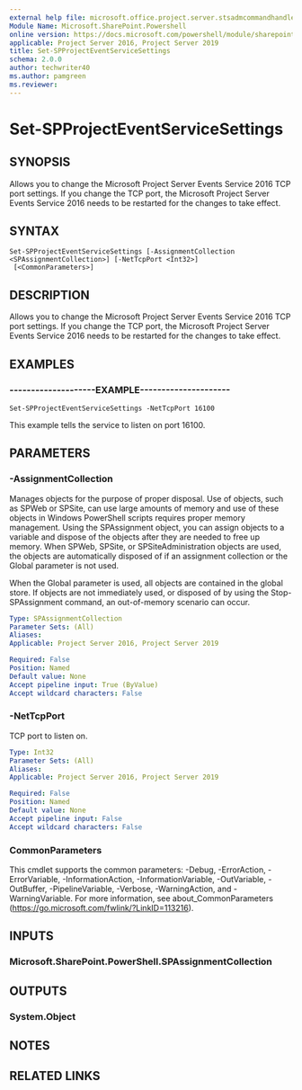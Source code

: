 ```yaml
---
external help file: microsoft.office.project.server.stsadmcommandhandler.dll-help.xml
Module Name: Microsoft.SharePoint.Powershell
online version: https://docs.microsoft.com/powershell/module/sharepoint-server/set-spprojecteventservicesettings
applicable: Project Server 2016, Project Server 2019
title: Set-SPProjectEventServiceSettings
schema: 2.0.0
author: techwriter40
ms.author: pamgreen
ms.reviewer:
---
```


# Set-SPProjectEventServiceSettings

## SYNOPSIS
Allows you to change the Microsoft Project Server Events Service 2016 TCP port settings. If you change the TCP port, the Microsoft Project Server Events Service 2016 needs to be restarted for the changes to take effect.

## SYNTAX

```
Set-SPProjectEventServiceSettings [-AssignmentCollection <SPAssignmentCollection>] [-NetTcpPort <Int32>]
 [<CommonParameters>]
```

## DESCRIPTION
Allows you to change the Microsoft Project Server Events Service 2016 TCP port settings. If you change the TCP port, the Microsoft Project Server Events Service 2016 needs to be restarted for the changes to take effect.

## EXAMPLES

### --------------------EXAMPLE---------------------
```
Set-SPProjectEventServiceSettings -NetTcpPort 16100
```

This example tells the service to listen on port 16100.


## PARAMETERS

### -AssignmentCollection
Manages objects for the purpose of proper disposal. Use of objects, such as SPWeb or SPSite, can use large amounts of memory and use of these objects in Windows PowerShell scripts requires proper memory management. Using the SPAssignment object, you can assign objects to a variable and dispose of the objects after they are needed to free up memory. When SPWeb, SPSite, or SPSiteAdministration objects are used, the objects are automatically disposed of if an assignment collection or the Global parameter is not used.

When the Global parameter is used, all objects are contained in the global store. If objects are not immediately used, or disposed of by using the Stop-SPAssignment command, an out-of-memory scenario can occur.

```yaml
Type: SPAssignmentCollection
Parameter Sets: (All)
Aliases: 
Applicable: Project Server 2016, Project Server 2019

Required: False
Position: Named
Default value: None
Accept pipeline input: True (ByValue)
Accept wildcard characters: False
```

### -NetTcpPort
TCP port to listen on.

```yaml
Type: Int32
Parameter Sets: (All)
Aliases: 
Applicable: Project Server 2016, Project Server 2019

Required: False
Position: Named
Default value: None
Accept pipeline input: False
Accept wildcard characters: False
```

### CommonParameters
This cmdlet supports the common parameters: -Debug, -ErrorAction, -ErrorVariable, -InformationAction, -InformationVariable, -OutVariable, -OutBuffer, -PipelineVariable, -Verbose, -WarningAction, and -WarningVariable. For more information, see about_CommonParameters (https://go.microsoft.com/fwlink/?LinkID=113216).

## INPUTS

### Microsoft.SharePoint.PowerShell.SPAssignmentCollection

## OUTPUTS

### System.Object

## NOTES

## RELATED LINKS
